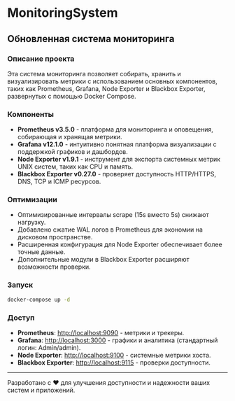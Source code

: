 # MonitoringSystem

## Обновленная система мониторинга

### Описание проекта
Эта система мониторинга позволяет собирать, хранить и визуализировать метрики с использованием основных компонентов, таких как Prometheus, Grafana, Node Exporter и Blackbox Exporter, развернутых с помощью Docker Compose.

### Компоненты
- **Prometheus v3.5.0** - платформа для мониторинга и оповещения, собирающая и хранящая метрики.
- **Grafana v12.1.0** - интуитивно понятная платформа визуализации с поддержкой графиков и дашбордов.
- **Node Exporter v1.9.1** - инструмент для экспорта системных метрик UNIX систем, таких как CPU и память.
- **Blackbox Exporter v0.27.0** - проверяет доступность HTTP/HTTPS, DNS, TCP и ICMP ресурсов.

### Оптимизации
- Оптимизированные интервалы scrape (15s вместо 5s) снижают нагрузку.
- Добавлено сжатие WAL логов в Prometheus для экономии на дисковом пространстве.
- Расширенная конфигурация для Node Exporter обеспечивает более точные данные.
- Дополнительные модули в Blackbox Exporter расширяют возможности проверки.

### Запуск
```bash
docker-compose up -d
```

### Доступ
- **Prometheus**: [http://localhost:9090](http://localhost:9090) - метрики и трекеры.
- **Grafana**: [http://localhost:3000](http://localhost:3000) - графики и аналитика (стандартный логин: Admin/admin).
- **Node Exporter**: [http://localhost:9100](http://localhost:9100) - системные метрики хоста.
- **Blackbox Exporter**: [http://localhost:9115](http://localhost:9115) - проверки доступности.

---
Разработано с ❤️ для улучшения доступности и надежности ваших систем и приложений.
